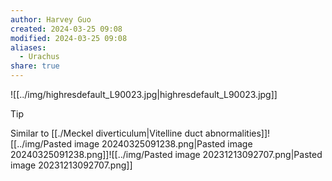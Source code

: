 ```yaml
---
author: Harvey Guo
created: 2024-03-25 09:08
modified: 2024-03-25 09:08
aliases:
  - Urachus
share: true
---
```

![[../img/highresdefault_L90023.jpg|highresdefault_L90023.jpg]]
>[!tip] 
>Similar to [[./Meckel diverticulum|Vitelline duct abnormalities]]![[../img/Pasted image 20240325091238.png|Pasted image 20240325091238.png]]![[../img/Pasted image 20231213092707.png|Pasted image 20231213092707.png]]
